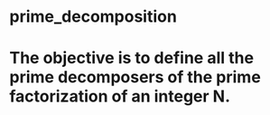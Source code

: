 # prime_decomposition

# The objective is to define all the prime decomposers of the prime factorization of an integer N.
 

